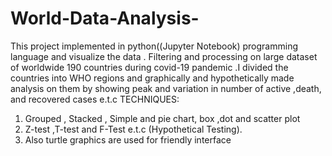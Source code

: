 # World-Data-Analysis-

This project implemented in python((Jupyter Notebook) programming language and visualize the data . Filtering and processing on large dataset of  worldwide 190 countries during covid-19 pandemic .I divided the countries into WHO regions and graphically and hypothetically made analysis on them by showing peak and variation in number of active ,death, and recovered cases e.t.c
TECHNIQUES:
1) Grouped , Stacked , Simple and pie chart, box ,dot and scatter plot
2) Z-test ,T-test and F-Test e.t.c (Hypothetical Testing).
3) Also turtle graphics are used for friendly interface

